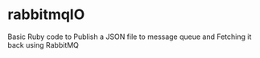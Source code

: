 # rabbitmqIO
Basic Ruby code to Publish a JSON file to message queue and Fetching it back using RabbitMQ

